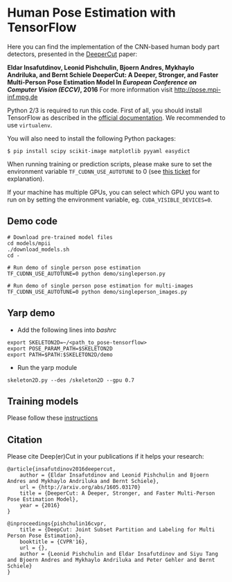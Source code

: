 # Human Pose Estimation with TensorFlow

Here you can find the implementation of the CNN-based human body part detectors,
presented in the [DeeperCut](http://arxiv.org/abs/1605.03170) paper:

**Eldar Insafutdinov, Leonid Pishchulin, Bjoern Andres, Mykhaylo Andriluka, and Bernt Schiele
DeeperCut:  A Deeper, Stronger, and Faster Multi-Person Pose Estimation Model
In _European Conference on Computer Vision (ECCV)_, 2016**
For more information visit http://pose.mpi-inf.mpg.de

Python 2/3 is required to run this code.
First of all, you should install TensorFlow as described in the
[official documentation](https://www.tensorflow.org/install/).
We recommended to use `virtualenv`.

You will also need to install the following Python packages:

```
$ pip install scipy scikit-image matplotlib pyyaml easydict
```

When running training or prediction scripts, please make sure to set the environment variable
`TF_CUDNN_USE_AUTOTUNE` to 0 (see [this ticket](https://github.com/tensorflow/tensorflow/issues/5048)
for explanation).

If your machine has multiple GPUs, you can select which GPU you want to run on
by setting the environment variable, eg. `CUDA_VISIBLE_DEVICES=0`.

## Demo code

```
# Download pre-trained model files
cd models/mpii
./download_models.sh
cd -

# Run demo of single person pose estimation
TF_CUDNN_USE_AUTOTUNE=0 python demo/singleperson.py

# Run demo of single person pose estimation for multi-images
TF_CUDNN_USE_AUTOTUNE=0 python demo/singleperson_images.py
```

## Yarp demo
- Add the following lines into *bashrc*
```
export SKELETON2D=~/<path_to_pose-tensorflow>
export POSE_PARAM_PATH=$SKELETON2D
export PATH=$PATH:$SKELETON2D/demo
```
- Run the yarp module
```
skeleton2D.py --des /skeleton2D --gpu 0.7
```

## Training models

Please follow these [instructions](models/README.md)

## Citation
Please cite Deep(er)Cut in your publications if it helps your research:

    @article{insafutdinov2016deepercut,
        author = {Eldar Insafutdinov and Leonid Pishchulin and Bjoern Andres and Mykhaylo Andriluka and Bernt Schiele},
        url = {http://arxiv.org/abs/1605.03170}
        title = {DeeperCut: A Deeper, Stronger, and Faster Multi-Person Pose Estimation Model},
        year = {2016}
    }

    @inproceedings{pishchulin16cvpr,
	    title = {DeepCut: Joint Subset Partition and Labeling for Multi Person Pose Estimation},
	    booktitle = {CVPR'16},
	    url = {},
	    author = {Leonid Pishchulin and Eldar Insafutdinov and Siyu Tang and Bjoern Andres and Mykhaylo Andriluka and Peter Gehler and Bernt Schiele}
    }
